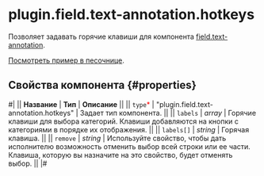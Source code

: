 # plugin.field.text-annotation.hotkeys

Позволяет задавать горячие клавиши для компонента [field.text-annotation](field.text-annotation.md).

[Посмотреть пример в песочнице](https://clck.ru/TeqjT).

## Свойства компонента {#properties}

#|
|| **Название** | **Тип** | **Описание** ||
|| `type`<span style="color: red">\*</span> | "plugin.field.text-annotation.hotkeys" | Задает тип компонента. ||
|| `labels` | _array_ | Горячие клавиши для выбора категорий. Клавиши добавляются на кнопки с категориями в порядке их отображения. ||
|| `labels[]` | _string_ | Горячая клавиша. ||
|| `remove` | _string_ | Используйте свойство, чтобы дать исполнителю возможность отменить выбор всей строки или ее части. Клавиша, которую вы назначите на это свойство, будет отменять выбор. ||
|#
